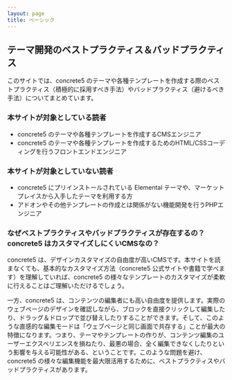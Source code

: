 ```yaml
---
layout: page
title: ベーシック
---
```


## テーマ開発のベストプラクティス＆バッドプラクティス

このサイトでは、concrete5 のテーマや各種テンプレートを作成する際のベストプラクティス（積極的に採用すべき手法）やバッドプラクティス（避けるべき手法）についてまとめています。

### 本サイトが対象としている読者

* concrete5 のテーマや各種テンプレートを作成するCMSエンジニア
* concrete5 のテーマや各種テンプレートを作成するためのHTML/CSSコーディングを行うフロントエンドエンジニア

### 本サイトが対象としていない読者

* concrete5 にプリインストールされている Elemental テーマや、マーケットプレイスから入手したテーマを利用する方
* アドオンやその他テンプレートの作成とは関係がない機能開発を行うPHPエンジニア

### なぜベストプラクティスやバッドプラクティスが存在するの？　concrete5 はカスタマイズしにくいCMSなの？

concrete5 は、デザインカスタマイズの自由度が高いCMSです。本サイトを読まなくても、基本的なカスタマイズ方法（concrete5 公式サイトや書籍で学べます）を理解していれば、concrete5 の様々なテンプレートのカスタマイズが柔軟に行えることはご理解いただけるでしょう。

一方、concrete5 は、コンテンツの編集者にも高い自由度を提供します。実際のウェブページのデザインを確認しながら、ブロックを直接クリックして編集したり、ドラッグ＆ドロップで並び替えしたりすることができます。そして、このような直感的な編集モードは「ウェブページと同じ画面で共存する」ことが最大の特徴になります。つまり、テーマやテンプレートの作りが、コンテンツ編集のユーザーエクスペリエンスを損ねたり、最悪の場合、全く編集できなくしたりという影響を与える可能性がある、ということです。このような問題を避け、concrete5 の様々な編集機能を最大限活用するために、ベストプラクティスやバッドプラクティスがあります。

